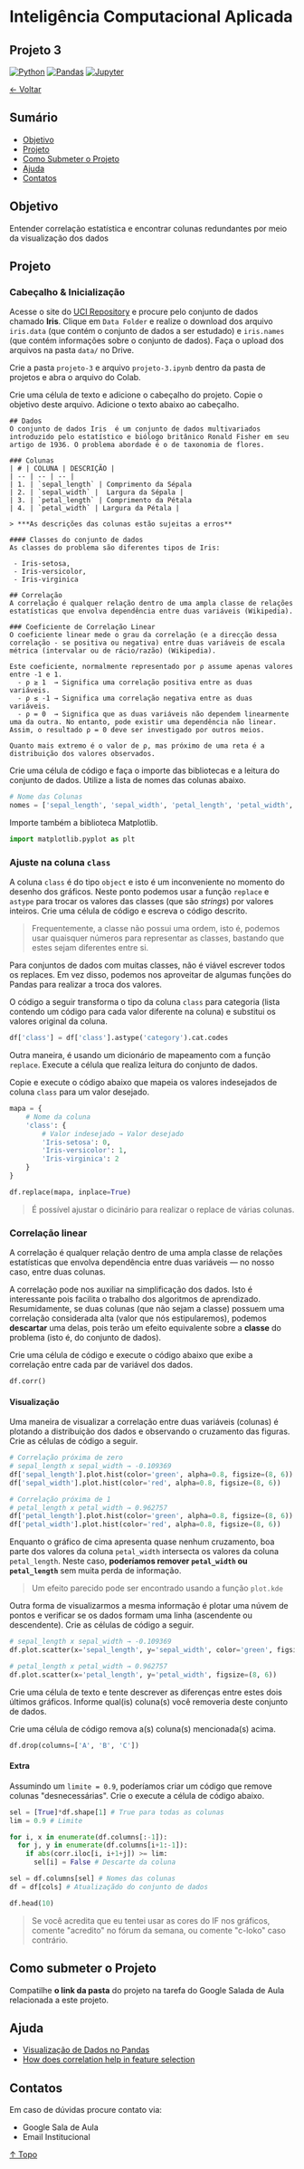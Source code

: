 # Inteligência Computacional Aplicada
## Projeto 3

[![Python](https://img.shields.io/badge/-python-gray?logo=python)](https://www.python.org/)
[![Pandas](https://img.shields.io/badge/-pandas-gray?logo=pandas)](https://pandas.pydata.org/)
[![Jupyter](https://img.shields.io/badge/-jupyter-gray?logo=jupyter)](https://jupyter.org/)

[← Voltar](../README.md)

## Sumário

- [Objetivo](#objetivo)
- [Projeto](#projeto)
- [Como Submeter o Projeto](#como-submeter-o-projeto)
- [Ajuda](#ajuda)
- [Contatos](#contatos)

## Objetivo
Entender correlação estatística e encontrar colunas redundantes por meio da visualização dos dados

## Projeto

### Cabeçalho & Inicialização

Acesse o site do [UCI Repository](projeto-0.md#uci-repository) e procure pelo conjunto de dados chamado **Iris**. Clique em `Data Folder` e realize o download dos arquivo `iris.data` (que contém o conjunto de dados a ser estudado) e `iris.names` (que contém informações sobre o conjunto de dados). Faça o upload dos arquivos na pasta `data/` no Drive. 

Crie a pasta `projeto-3` e arquivo `projeto-3.ipynb` dentro da pasta de projetos e abra o arquivo do Colab.

Crie uma célula de texto e adicione o cabeçalho do projeto. Copie o objetivo deste arquivo. Adicione o texto abaixo ao cabeçalho. 

```
## Dados
O conjunto de dados Iris  é um conjunto de dados multivariados introduzido pelo estatístico e biólogo britânico Ronald Fisher em seu artigo de 1936. O problema abordade é o de taxonomia de flores.

### Colunas
| # | COLUNA | DESCRIÇÃO |
| -- | -- | -- |
| 1. | `sepal_length` | Comprimento da Sépala 
| 2. | `sepal_width` |  Largura da Sépala |
| 3. | `petal_length` | Comprimento da Pétala 
| 4. | `petal_width` | Largura da Pétala |

> ***As descrições das colunas estão sujeitas a erros**

#### Classes do conjunto de dados
As classes do problema são diferentes tipos de Iris:

 - Iris-setosa,
 - Iris-versicolor,
 - Iris-virginica

## Correlação
A correlação é qualquer relação dentro de uma ampla classe de relações estatísticas que envolva dependência entre duas variáveis (Wikipedia).

### Coeficiente de Correlação Linear
O coeficiente linear mede o grau da correlação (e a direcção dessa correlação - se positiva ou negativa) entre duas variáveis de escala métrica (intervalar ou de rácio/razão) (Wikipedia).

Este coeficiente, normalmente representado por ρ assume apenas valores entre -1 e 1.
  - ρ ≥ 1  → Significa uma correlação positiva entre as duas variáveis.
  - ρ ≤ -1 → Significa uma correlação negativa entre as duas variáveis.
  - ρ = 0  → Significa que as duas variáveis não dependem linearmente uma da outra. No entanto, pode existir uma dependência não linear. Assim, o resultado ρ = 0 deve ser investigado por outros meios.

Quanto mais extremo é o valor de ρ, mas próximo de uma reta é a distribuição dos valores observados.
```

Crie uma célula de código e faça o importe das bibliotecas e a leitura do conjunto de dados. Utilize a lista de nomes das colunas abaixo.

```py
# Nome das Colunas
nomes = ['sepal_length', 'sepal_width', 'petal_length', 'petal_width', 'class']
```

Importe também a biblioteca Matplotlib.

```py
import matplotlib.pyplot as plt
```

### Ajuste na coluna `class`

A coluna `class` é do tipo `object` e isto é um inconveniente no momento do desenho dos gráficos. Neste ponto podemos usar a função `replace` e `astype` para trocar os valores das classes (que são *strings*) por valores inteiros. Crie uma célula de código e escreva o código descrito. 

> Frequentemente, a classe não possui uma ordem, isto é, podemos usar quaisquer números para representar as classes, bastando que estes sejam diferentes entre si.

Para conjuntos de dados com muitas classes, não é viável escrever todos os replaces. Em vez disso, podemos nos aproveitar de algumas funções do Pandas para realizar a troca dos valores.

O código a seguir transforma o tipo da coluna `class` para categoria (lista contendo um código para cada valor diferente na coluna) e substitui os valores original da coluna.

```py
df['class'] = df['class'].astype('category').cat.codes
```

Outra maneira, é usando um dicionário de mapeamento com a função `replace`. Execute a célula que realiza leitura do conjunto de dados.

Copie e execute o código abaixo que mapeia os valores indesejados de coluna `class` para um valor desejado.

```py
mapa = {
    # Nome da coluna
    'class': {
        # Valor indesejado → Valor desejado
        'Iris-setosa': 0,
        'Iris-versicolor': 1,
        'Iris-virginica': 2
    }
}

df.replace(mapa, inplace=True)
```

> É possível ajustar o dicinário para realizar o replace de várias colunas.

### Correlação linear
A correlação é qualquer relação dentro de uma ampla classe de relações estatísticas que envolva dependência entre duas variáveis — no nosso caso, entre duas colunas.

A correlação pode nos auxiliar na simplificação dos dados. Isto é interessante pois facilita o trabalho dos algoritmos de aprendizado. Resumidamente, se duas colunas (que não sejam a classe) possuem uma correlação considerada alta (valor que nós estipularemos), podemos **descartar** uma delas, pois terão um efeito equivalente sobre a **classe** do problema (isto é, do conjunto de dados).

Crie uma célula de código e execute o código abaixo que exibe a correlação entre cada par de variável dos dados.

```py
df.corr()
```

#### Visualização

Uma maneira de visualizar a correlação entre duas variáveis (colunas) é plotando a distribuição dos dados e observando o cruzamento das figuras. Crie as células de código a seguir.

```py
# Correlação próxima de zero
# sepal_length x sepal_width → -0.109369
df['sepal_length'].plot.hist(color='green', alpha=0.8, figsize=(8, 6))
df['sepal_width'].plot.hist(color='red', alpha=0.8, figsize=(8, 6))
```

```py
# Correlação próxima de 1
# petal_length x petal_width → 0.962757
df['petal_length'].plot.hist(color='green', alpha=0.8, figsize=(8, 6))
df['petal_width'].plot.hist(color='red', alpha=0.8, figsize=(8, 6))
```

Enquanto o gráfico de cima apresenta quase nenhum cruzamento, boa parte dos valores da coluna `petal_width` intersecta os valores da coluna `petal_length`. Neste caso, **poderíamos remover `petal_width` ou `petal_length`** sem muita perda de informação.

> Um efeito parecido pode ser encontrado usando a função `plot.kde`

Outra forma de visualizarmos a mesma informação é plotar uma núvem de pontos e verificar se os dados formam uma linha (ascendente ou descendente). Crie as células de código a seguir.

```py
# sepal_length x sepal_width → -0.109369
df.plot.scatter(x='sepal_length', y='sepal_width', color='green', figsize=(8, 6))
```

```py
# petal_length x petal_width → 0.962757
df.plot.scatter(x='petal_length', y='petal_width', figsize=(8, 6))
```

Crie uma célula de texto e tente descrever as diferenças entre estes dois últimos gráficos. Informe qual(is) coluna(s) você removeria deste conjunto de dados.

Crie uma célula de código remova a(s) coluna(s) mencionada(s) acima.

```py
df.drop(columns=['A', 'B', 'C'])
```


#### Extra

Assumindo um `limite = 0.9`, poderíamos criar um código que remove colunas "desnecessárias". Crie o execute a célula de código abaixo.

```py
sel = [True]*df.shape[1] # True para todas as colunas
lim = 0.9 # Limite

for i, x in enumerate(df.columns[:-1]):
  for j, y in enumerate(df.columns[i+1:-1]):
    if abs(corr.iloc[i, i+1+j]) >= lim:
      sel[i] = False # Descarte da coluna

sel = df.columns[sel] # Nomes das colunas
df = df[cols] # Atualizaçãdo do conjunto de dados

df.head(10)
```

> Se você acredita que eu tentei usar as cores do IF nos gráficos, comente "acredito" no fórum da semana, ou comente "c-loko" caso contrário.

## Como submeter o Projeto

Compatilhe **o link da pasta** do projeto na tarefa do Google Salada de Aula relacionada a este projeto.

## Ajuda

 - [Visualização de Dados no Pandas](https://pandas.pydata.org/pandas-docs/stable/user_guide/visualization.html)
 - [How does correlation help in feature selection](https://towardsdatascience.com/feature-selection-correlation-and-p-value-da8921bfb3cf#:~:text=How%20does%20correlation%20help%20in,one%20of%20the%20two%20features.)

## Contatos

Em caso de dúvidas procure contato via:
 - Google Sala de Aula
 - Email Institucional

[↑ Topo](#inteligência-computacional-aplicada)